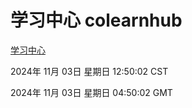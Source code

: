 # 学习中心 colearnhub
[学习中心](http://219.139.197.74:56308/colearnhub/)

2024年 11月 03日 星期日 12:50:02 CST

2024年 11月 03日 星期日 04:50:02 GMT
